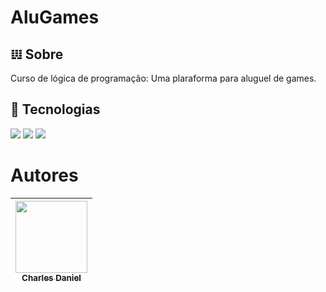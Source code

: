 <h1>AluGames</h1>

<h2> 𝍕 Sobre</h2>
<p>Curso de lógica de programação: Uma plaraforma para aluguel de games.</p>

## 🚀 Tecnologias
<div>
  <img src="https://img.shields.io/badge/HTML-239120?style=for-the-badge&logo=html5&logoColor=white">
  <img src="https://img.shields.io/badge/CSS-239120?&style=for-the-badge&logo=css3&logoColor=white">
  <img src="https://img.shields.io/badge/JavaScript-F7DF1E?style=for-the-badge&logo=javascript&logoColor=black">
</div>

# Autores

| [<img loading="lazy" src="https://avatars.githubusercontent.com/u/195770855?v=4" width=115><br><sub>Charles Daniel</sub>](https://github.com/chadaan-dev) |
| :---: |
